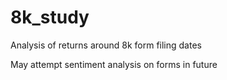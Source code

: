 # 8k_study
Analysis of returns around 8k form filing dates

May attempt sentiment analysis on forms in future
